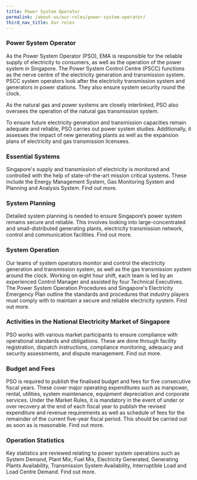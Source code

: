 ```yaml
---
title: Power System Operator
permalink: /about-us/our-roles/power-system-operator/
third_nav_title: Our roles
---
```


### Power System Operator
As the Power System Operator (PSO), EMA is responsible for the reliable supply of electricity to consumers, as well as the operation of the power system in Singapore. The Power System Control Centre (PSCC) functions as the nerve centre of the electricity generation and transmission system. PSCC system operators look after the electricity transmission system and generators in power stations. They also ensure system security round the clock.

As the natural gas and power systems are closely interlinked, PSO also oversees the operation of the natural gas transmission system.

To ensure future electricity generation and transmission capacities remain adequate and reliable, PSO carries out power system studies. Additionally, it assesses the impact of new generating plants as well as the expansion plans of electricity and gas transmission licensees. 


### Essential Systems
Singapore's supply and transmission of electricity is monitored and controlled with the help of state-of-the-art mission critical systems. These include the Energy Management System, Gas Monitoring System and Planning and Analysis System. Find out more.


### System Planning
Detailed system planning is needed to ensure Singapore’s power system remains secure and reliable. This involves looking into large-concentrated and small-distributed generating plants, electricity transmission network, control and communication facilities. Find out more.


### System Operation
Our teams of system operators monitor and control the electricity generation and transmission system, as well as the gas transmission system around the clock. Working on eight hour shift, each team is led by an experienced Control Manager and assisted by four Technical Executives. The Power System Operation Procedures and Singapore's Electricity Emergency Plan outline the standards and procedures that industry players must comply with to maintain a secure and reliable electricity system. Find out more.


### Activities in the National Electricity Market of Singapore
PSO works with various market participants to ensure compliance with operational standards and obligations. These are done through facility registration, dispatch instructions, compliance monitoring, adequacy and security assessments, and dispute management. Find out more.


### Budget and Fees
PSO is required to publish the finalised budget and fees for five consecutive fiscal years. These cover major operating expenditures such as manpower, rental, utilities, system maintenance, equipment depreciation and corporate services. Under the Market Rules, it is mandatory in the event of under or over recovery at the end of each fiscal year to publish the revised expenditure and revenue requirements as well as schedule of fees for the remainder of the current five-year fiscal period. This should be carried out as soon as is reasonable. Find out more.


### Operation Statistics
Key statistics are reviewed relating to power system operations such as System Demand, Plant Mix, Fuel Mix, Electricity Generated, Generating Plants Availability, Transmission System Availability, Interruptible Load and Load Centre Demand. Find out more.
